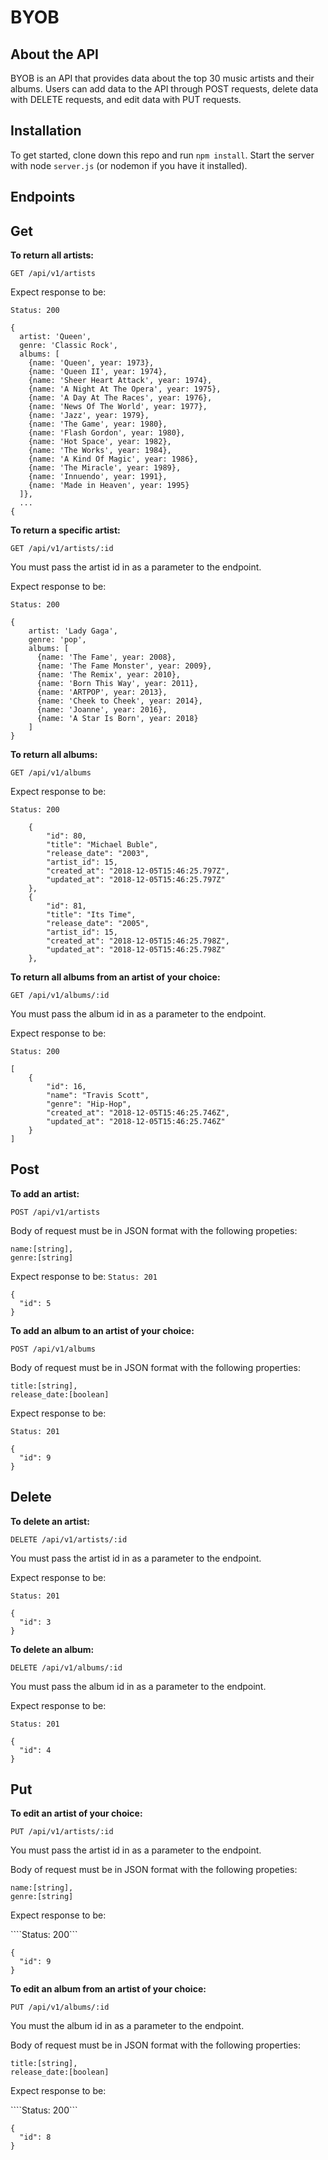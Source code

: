 # BYOB
## About the API

BYOB is an API that provides data about the top 30 music artists and their albums. Users can add data to the API through POST requests, delete data with DELETE requests, and edit data with PUT requests.

## Installation

To get started, clone down this repo and run ````npm install````. Start the server with node ````server.js```` (or nodemon if you have it installed).

## Endpoints

## Get

**To return all artists:**

````GET /api/v1/artists````

Expect response to be:

````Status: 200````

````
{
  artist: 'Queen',
  genre: 'Classic Rock',
  albums: [
    {name: 'Queen', year: 1973},
    {name: 'Queen II', year: 1974},
    {name: 'Sheer Heart Attack', year: 1974},
    {name: 'A Night At The Opera', year: 1975},
    {name: 'A Day At The Races', year: 1976},
    {name: 'News Of The World', year: 1977},
    {name: 'Jazz', year: 1979},
    {name: 'The Game', year: 1980},
    {name: 'Flash Gordon', year: 1980},
    {name: 'Hot Space', year: 1982},
    {name: 'The Works', year: 1984},
    {name: 'A Kind Of Magic', year: 1986},
    {name: 'The Miracle', year: 1989},
    {name: 'Innuendo', year: 1991},
    {name: 'Made in Heaven', year: 1995}
  ]},
  ...
{
 ````

**To return a specific artist:**

````GET /api/v1/artists/:id````

You must pass the artist id in as a parameter to the endpoint.


Expect response to be:

````Status: 200````

```` 
{
    artist: 'Lady Gaga',
    genre: 'pop',
    albums: [
      {name: 'The Fame', year: 2008},
      {name: 'The Fame Monster', year: 2009},
      {name: 'The Remix', year: 2010},
      {name: 'Born This Way', year: 2011},
      {name: 'ARTPOP', year: 2013},
      {name: 'Cheek to Cheek', year: 2014},
      {name: 'Joanne', year: 2016},
      {name: 'A Star Is Born', year: 2018}
    ]
}
````

**To return all albums:**

````GET /api/v1/albums````

Expect response to be:

````Status: 200````

````   
    {
        "id": 80,
        "title": "Michael Buble",
        "release_date": "2003",
        "artist_id": 15,
        "created_at": "2018-12-05T15:46:25.797Z",
        "updated_at": "2018-12-05T15:46:25.797Z"
    },
    {
        "id": 81,
        "title": "Its Time",
        "release_date": "2005",
        "artist_id": 15,
        "created_at": "2018-12-05T15:46:25.798Z",
        "updated_at": "2018-12-05T15:46:25.798Z"
    },
````

**To return all albums from an artist of your choice:**

````GET /api/v1/albums/:id````

You must pass the album id in as a parameter to the endpoint.


Expect response to be: 

````Status: 200````

````
[
    {
        "id": 16,
        "name": "Travis Scott",
        "genre": "Hip-Hop",
        "created_at": "2018-12-05T15:46:25.746Z",
        "updated_at": "2018-12-05T15:46:25.746Z"
    }
]
````
## Post

**To add an artist:**

````POST /api/v1/artists````

Body of request must be in JSON format with the following propeties:

````
name:[string],
genre:[string]
````

Expect response to be:
````Status: 201````

````
{
  "id": 5
}
````

**To add an album to an artist of your choice:**

````POST /api/v1/albums````

Body of request must be in JSON format with the following properties:

````
title:[string],
release_date:[boolean]
````

Expect response to be:

````Status: 201````

````
{
  "id": 9
}
````

## Delete

**To delete an artist:**

````DELETE /api/v1/artists/:id````

You must pass the artist id in as a parameter to the endpoint.


Expect response to be:

````Status: 201````

````
{
  "id": 3
}
````

**To delete an album:**

````DELETE /api/v1/albums/:id````

You must pass the album id in as a parameter to the endpoint.


Expect response to be:

````Status: 201````

````
{
  "id": 4
}
````

## Put

**To edit an artist of your choice:**

````PUT /api/v1/artists/:id````

You must pass the artist id in as a parameter to the endpoint.


Body of request must be in JSON format with the following propeties:

````
name:[string],
genre:[string]
````

Expect response to be:

````Status: 200```

````
{
  "id": 9
}
````

**To edit an album from an artist of your choice:**

````PUT /api/v1/albums/:id````

You must the album id in as a parameter to the endpoint.


Body of request must be in JSON format with the following properties:

````
title:[string],
release_date:[boolean]
````

Expect response to be:

````Status: 200```

````
{
  "id": 8
}
````
